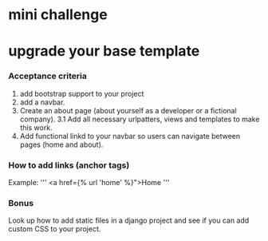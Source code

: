 # mini challenge

# upgrade your base template

### Acceptance criteria
1. add bootstrap support to your project
2. add a navbar.
3. Create an about page (about yourself as a developer or a fictional company).
3.1 Add all necessary urlpatters, views and templates to make this work.
4. Add functional linkd to your navbar so users can navigate between pages (home and about).

### How to add links (anchor tags)
Example:
'''
<a href={% url 'home' %}">Home</a>
'''

### Bonus
Look up how to add static files in a django project and see if you can add custom CSS to your project.

